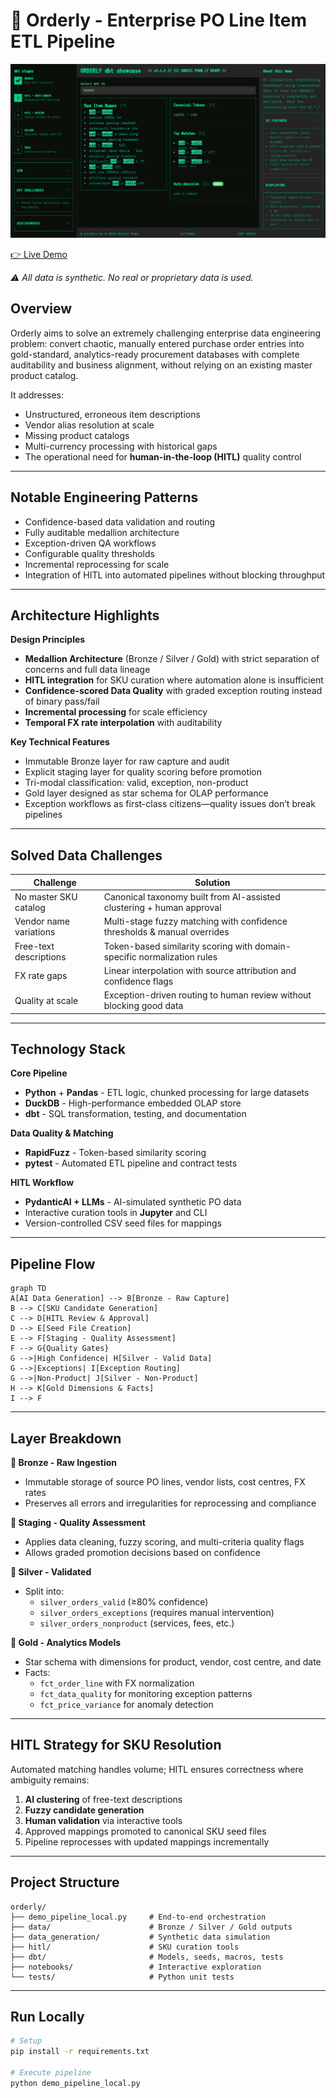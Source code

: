 # 🧾 Orderly - Enterprise PO Line Item ETL Pipeline

![Orderly Pipeline Hero](docs/hero.png)

[👉 Live Demo](https://orderly.danielpham.com.au)

_⚠️ All data is synthetic. No real or proprietary data is used._

## **Overview**

Orderly aims to solve an extremely challenging enterprise data engineering problem: convert chaotic, manually entered purchase order entries into gold-standard, analytics-ready procurement databases with complete auditability and business alignment, without relying on an existing master product catalog.

It addresses:
- Unstructured, erroneous item descriptions
- Vendor alias resolution at scale
- Missing product catalogs
- Multi-currency processing with historical gaps
- The operational need for **human-in-the-loop (HITL)** quality control

***

## **Notable Engineering Patterns**

- Confidence-based data validation and routing
- Fully auditable medallion architecture
- Exception-driven QA workflows
- Configurable quality thresholds
- Incremental reprocessing for scale
- Integration of HITL into automated pipelines without blocking throughput

***

## **Architecture Highlights**

**Design Principles**
- **Medallion Architecture** (Bronze / Silver / Gold) with strict separation of concerns and full data lineage
- **HITL integration** for SKU curation where automation alone is insufficient
- **Confidence-scored Data Quality** with graded exception routing instead of binary pass/fail
- **Incremental processing** for scale efficiency
- **Temporal FX rate interpolation** with auditability

**Key Technical Features**
- Immutable Bronze layer for raw capture and audit
- Explicit staging layer for quality scoring before promotion
- Tri-modal classification: valid, exception, non-product
- Gold layer designed as star schema for OLAP performance
- Exception workflows as first-class citizens—quality issues don’t break pipelines

***

## **Solved Data Challenges**

| Challenge | Solution |
|-----------|----------|
| No master SKU catalog | Canonical taxonomy built from AI-assisted clustering + human approval |
| Vendor name variations | Multi-stage fuzzy matching with confidence thresholds & manual overrides |
| Free-text descriptions | Token-based similarity scoring with domain-specific normalization rules |
| FX rate gaps | Linear interpolation with source attribution and confidence flags |
| Quality at scale | Exception-driven routing to human review without blocking good data |

***

## **Technology Stack**

**Core Pipeline**
- **Python** + **Pandas** - ETL logic, chunked processing for large datasets
- **DuckDB** - High-performance embedded OLAP store
- **dbt** - SQL transformation, testing, and documentation

**Data Quality & Matching**
- **RapidFuzz** - Token-based similarity scoring
- **pytest** - Automated ETL pipeline and contract tests

**HITL Workflow**
- **PydanticAI + LLMs** - AI-simulated synthetic PO data
- Interactive curation tools in **Jupyter** and CLI
- Version-controlled CSV seed files for mappings

***

## **Pipeline Flow**

```mermaid
graph TD
A[AI Data Generation] --> B[Bronze - Raw Capture]
B --> C[SKU Candidate Generation]
C --> D[HITL Review & Approval]
D --> E[Seed File Creation]
E --> F[Staging - Quality Assessment]
F --> G{Quality Gates}
G -->|High Confidence| H[Silver - Valid Data]
G -->|Exceptions| I[Exception Routing]
G -->|Non-Product| J[Silver - Non-Product]
H --> K[Gold Dimensions & Facts]
I --> F
```

***

## **Layer Breakdown**

**🥉 Bronze - Raw Ingestion**
- Immutable storage of source PO lines, vendor lists, cost centres, FX rates
- Preserves all errors and irregularities for reprocessing and compliance

**🔄 Staging - Quality Assessment**
- Applies data cleaning, fuzzy scoring, and multi-criteria quality flags
- Allows graded promotion decisions based on confidence

**🥈 Silver - Validated**
- Split into:
  - `silver_orders_valid` (≥80% confidence)
  - `silver_orders_exceptions` (requires manual intervention)
  - `silver_orders_nonproduct` (services, fees, etc.)

**💎 Gold - Analytics Models**
- Star schema with dimensions for product, vendor, cost centre, and date
- Facts:
  - `fct_order_line` with FX normalization
  - `fct_data_quality` for monitoring exception patterns
  - `fct_price_variance` for anomaly detection

***

## **HITL Strategy for SKU Resolution**

Automated matching handles volume; HITL ensures correctness where ambiguity remains:

1. **AI clustering** of free-text descriptions
2. **Fuzzy candidate generation**
3. **Human validation** via interactive tools
4. Approved mappings promoted to canonical SKU seed files
5. Pipeline reprocesses with updated mappings incrementally

***

## **Project Structure**

```
orderly/
├── demo_pipeline_local.py     # End-to-end orchestration
├── data/                      # Bronze / Silver / Gold outputs
├── data_generation/           # Synthetic data simulation
├── hitl/                      # SKU curation tools
├── dbt/                       # Models, seeds, macros, tests
├── notebooks/                 # Interactive exploration
└── tests/                     # Python unit tests
```

***

## **Run Locally**

```bash
# Setup
pip install -r requirements.txt

# Execute pipeline
python demo_pipeline_local.py
```